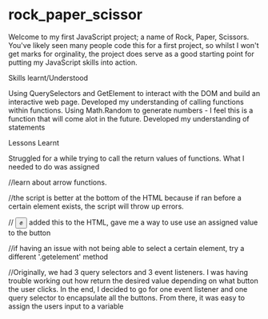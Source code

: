 # rock_paper_scissor

Welcome to my first JavaScript project; a name of Rock, Paper, Scissors. You've likely seen many people code this for a first project, so whilst I won't get marks for orginality, the project does serve as a good starting point for putting my JavaScript skills into action.

Skills learnt/Understood

Using QuerySelectors and GetElement to interact with the DOM and build an interactive web page.
Developed my understanding of calling functions within functions.
Using Math.Random to generate numbers - I feel this is a function that will come alot in the future.
Developed my understanding of statements

Lessons Learnt

Struggled for a while trying to call the return values of functions. What I needed to do was assigned 

//learn about arrow functions.

//the script is better at the bottom of the HTML because if ran before a certain element exists, the script will throw up errors.

//          <button class="player-options rock" data-button="rock">✊</button> added this to the HTML, gave me a way to use use an assigned value to the button

//if having an issue with not being able to select a certain element, try a different '.getelement' method

//Originally, we had 3 query selectors and 3 event listeners. I was having trouble working out how return the desired value depending on what button the user clicks. In the end, I decided to go for one event listener and one query selector to encapsulate all the buttons. From there, it was easy to assign the users input to a variable
